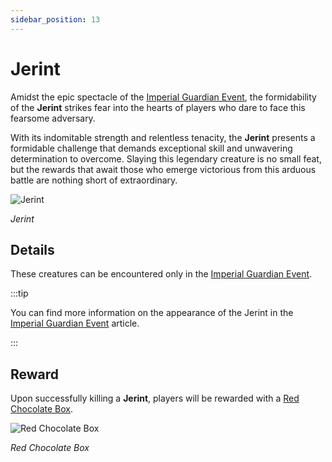 ```yaml
---
sidebar_position: 13
---
```


# Jerint

Amidst the epic spectacle of the [Imperial Guardian Event](/events/imperial-guardian), the formidability of the **Jerint** strikes fear into the hearts of players who dare to face this fearsome adversary.

With its indomitable strength and relentless tenacity, the **Jerint** presents a formidable challenge that demands exceptional skill and unwavering determination to overcome. Slaying this legendary creature is no small feat, but the rewards that await those who emerge victorious from this arduous battle are nothing short of extraordinary.

![Jerint](/img/monsters/special/others/jerint.jpg)

_Jerint_

## Details

These creatures can be encountered only in the [Imperial Guardian Event](/events/imperial-guardian).

:::tip

You can find more information on the appearance of the Jerint in the [Imperial Guardian Event](/events/imperial-guardian) article.

:::

## Reward

Upon successfully killing a **Jerint**, players will be rewarded with a [Red Chocolate Box](/items/item-bags/misc/red-chocolate-box).

![Red Chocolate Box](/img/items/item-bags/red-chocolate-box.png)

_Red Chocolate Box_